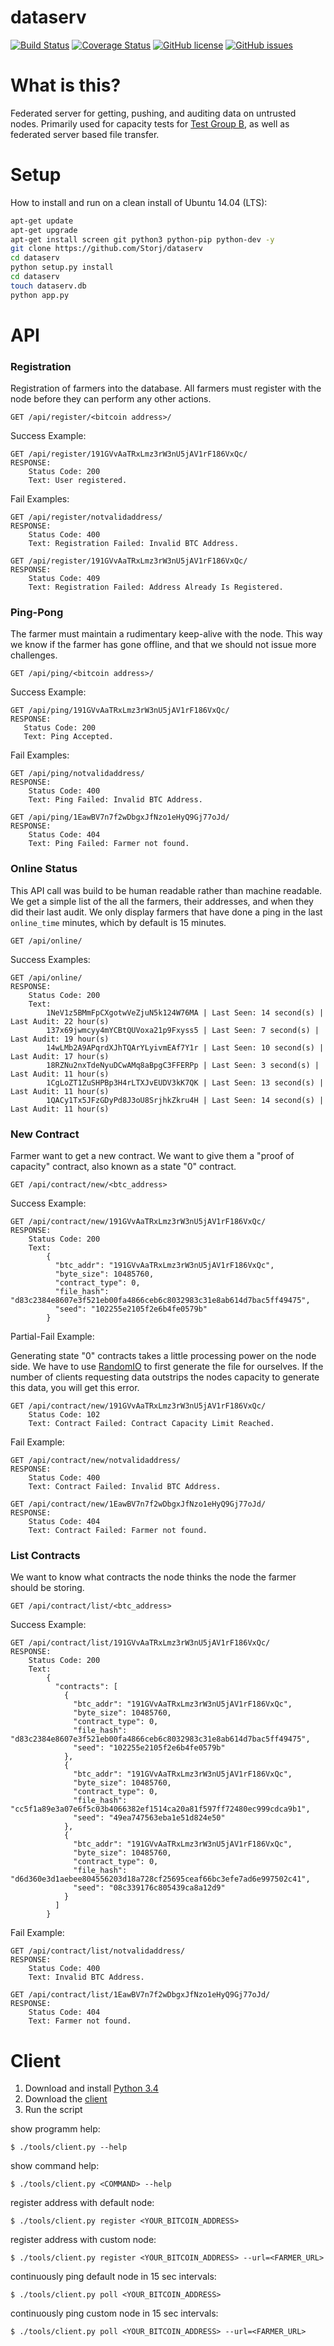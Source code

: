 # dataserv

[![Build Status](https://travis-ci.org/Storj/dataserv.svg?branch=master)](https://travis-ci.org/Storj/dataserv)
[![Coverage Status](https://coveralls.io/repos/Storj/dataserv/badge.svg)](https://coveralls.io/r/Storj/dataserv)
[![GitHub license](https://img.shields.io/badge/license-MIT-blue.svg)](https://raw.githubusercontent.com/storj/dataserv/master/LICENSE)
[![GitHub issues](https://img.shields.io/github/issues/storj/dataserv.svg)](https://github.com/storj/dataserv/issues)

# What is this?

Federated server for getting, pushing, and auditing data on untrusted nodes. Primarily used
for capacity tests for [Test Group B](http://storj.io/earlyaccess), as well as federated
server based file transfer.

# Setup
How to install and run on a clean install of Ubuntu 14.04 (LTS):
```sh
apt-get update
apt-get upgrade
apt-get install screen git python3 python-pip python-dev -y
git clone https://github.com/Storj/dataserv
cd dataserv
python setup.py install
cd dataserv
touch dataserv.db
python app.py
```

# API


### Registration
Registration of farmers into the database. All farmers must register with the node before they
can perform any other actions.

    GET /api/register/<bitcoin address>/

Success Example:

    GET /api/register/191GVvAaTRxLmz3rW3nU5jAV1rF186VxQc/
    RESPONSE:
        Status Code: 200
        Text: User registered.

Fail Examples:

    GET /api/register/notvalidaddress/
    RESPONSE:
        Status Code: 400
        Text: Registration Failed: Invalid BTC Address.

    GET /api/register/191GVvAaTRxLmz3rW3nU5jAV1rF186VxQc/
    RESPONSE:
        Status Code: 409
        Text: Registration Failed: Address Already Is Registered.

### Ping-Pong
The farmer must maintain a rudimentary keep-alive with the node. This way we know if the farmer
has gone offline, and that we should not issue more challenges.

    GET /api/ping/<bitcoin address>/

Success Example:

    GET /api/ping/191GVvAaTRxLmz3rW3nU5jAV1rF186VxQc/
    RESPONSE:
       Status Code: 200
       Text: Ping Accepted.

Fail Examples:

    GET /api/ping/notvalidaddress/
    RESPONSE:
        Status Code: 400
        Text: Ping Failed: Invalid BTC Address.

    GET /api/ping/1EawBV7n7f2wDbgxJfNzo1eHyQ9Gj77oJd/
    RESPONSE:
        Status Code: 404
        Text: Ping Failed: Farmer not found.

### Online Status
This API call was build to be human readable rather than machine readable. We get a simple
list of the all the farmers, their addresses, and when they did their last audit. We only
display farmers that have done a ping in the last `online_time` minutes, which by default
is 15 minutes.

    GET /api/online/

Success Examples:

    GET /api/online/
    RESPONSE:
        Status Code: 200
        Text:
            1NeV1z5BMmFpCXgotwVeZjuN5k124W76MA | Last Seen: 14 second(s) | Last Audit: 22 hour(s)
            137x69jwmcyy4mYCBtQUVoxa21p9Fxyss5 | Last Seen: 7 second(s) | Last Audit: 19 hour(s)
            14wLMb2A9APqrdXJhTQArYLyivmEAf7Y1r | Last Seen: 10 second(s) | Last Audit: 17 hour(s)
            18RZNu2nxTdeNyuDCwAMq8aBpgC3FFERPp | Last Seen: 3 second(s) | Last Audit: 11 hour(s)
            1CgLoZT1ZuSHPBp3H4rLTXJvEUDV3kK7QK | Last Seen: 13 second(s) | Last Audit: 11 hour(s)
            1QACy1Tx5JFzGDyPd8J3oU8SrjhkZkru4H | Last Seen: 14 second(s) | Last Audit: 11 hour(s)

### New Contract
Farmer want to get a new contract. We want to give them a "proof of capacity" contract, also known as a state "0" contract. 
 
    GET /api/contract/new/<btc_address>
    
Success Example:
    
    GET /api/contract/new/191GVvAaTRxLmz3rW3nU5jAV1rF186VxQc/
    RESPONSE: 
        Status Code: 200
        Text:
            {
              "btc_addr": "191GVvAaTRxLmz3rW3nU5jAV1rF186VxQc",
              "byte_size": 10485760,
              "contract_type": 0,
              "file_hash": "d83c2384e8607e3f521eb00fa4866ceb6c8032983c31e8ab614d7bac5ff49475",
              "seed": "102255e2105f2e6b4fe0579b"
            }
            
Partial-Fail Example:

Generating state "0" contracts takes a little processing power on the node side. We have to use [RandomIO](https://github.com/Storj/RandomIO) to first generate the file for ourselves. If the number of clients requesting data outstrips the nodes capacity to generate this data, you will get this error.

    GET /api/contract/new/191GVvAaTRxLmz3rW3nU5jAV1rF186VxQc/
        Status Code: 102
        Text: Contract Failed: Contract Capacity Limit Reached.
            
Fail Example:

    GET /api/contract/new/notvalidaddress/
    RESPONSE: 
        Status Code: 400 
        Text: Contract Failed: Invalid BTC Address.
    
    GET /api/contract/new/1EawBV7n7f2wDbgxJfNzo1eHyQ9Gj77oJd/
    RESPONSE:
        Status Code: 404
        Text: Contract Failed: Farmer not found.
        
### List Contracts
We want to know what contracts the node thinks the node the farmer should be storing.

    GET /api/contract/list/<btc_address>
  
Success Example:

    GET /api/contract/list/191GVvAaTRxLmz3rW3nU5jAV1rF186VxQc/
    RESPONSE: 
        Status Code: 200
        Text:
            {
              "contracts": [
                {
                  "btc_addr": "191GVvAaTRxLmz3rW3nU5jAV1rF186VxQc",
                  "byte_size": 10485760,
                  "contract_type": 0,
                  "file_hash": "d83c2384e8607e3f521eb00fa4866ceb6c8032983c31e8ab614d7bac5ff49475",
                  "seed": "102255e2105f2e6b4fe0579b"
                },
                {
                  "btc_addr": "191GVvAaTRxLmz3rW3nU5jAV1rF186VxQc",
                  "byte_size": 10485760,
                  "contract_type": 0,
                  "file_hash": "cc5f1a89e3a07e6f5c03b4066382ef1514ca20a81f597ff72480ec999cdca9b1",
                  "seed": "49ea747563eba1e51d824e50"
                },
                {
                  "btc_addr": "191GVvAaTRxLmz3rW3nU5jAV1rF186VxQc",
                  "byte_size": 10485760,
                  "contract_type": 0,
                  "file_hash": "d6d360e3d1aebee804556203d18a728cf25695ceaf66bc3efe7ad6e997502c41",
                  "seed": "08c339176c805439ca8a12d9"
                }
              ]
            }
            
Fail Example:

    GET /api/contract/list/notvalidaddress/
    RESPONSE: 
        Status Code: 400 
        Text: Invalid BTC Address.
    
    GET /api/contract/list/1EawBV7n7f2wDbgxJfNzo1eHyQ9Gj77oJd/
    RESPONSE:
        Status Code: 404
        Text: Farmer not found.           

# Client
1. Download and install [Python 3.4](https://www.python.org/downloads/release/python-343/)
2. Download the [client](https://github.com/Storj/dataserv/blob/master/tools/client.py)
3. Run the script

show programm help:

    $ ./tools/client.py --help

show command help:

    $ ./tools/client.py <COMMAND> --help

register address with default node:

    $ ./tools/client.py register <YOUR_BITCOIN_ADDRESS>

register address with custom node:

    $ ./tools/client.py register <YOUR_BITCOIN_ADDRESS> --url=<FARMER_URL>

continuously ping default node in 15 sec intervals:

    $ ./tools/client.py poll <YOUR_BITCOIN_ADDRESS>

continuously ping custom node in 15 sec intervals:

    $ ./tools/client.py poll <YOUR_BITCOIN_ADDRESS> --url=<FARMER_URL>
